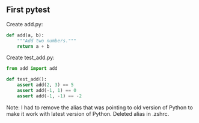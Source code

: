 ## First pytest

Create add.py:

```python
def add(a, b):
    """Add two numbers."""
    return a + b
```

Create test_add.py:

```python
from add import add

def test_add():
    assert add(2, 3) == 5
    assert add(-1, 1) == 0
    assert add(-1, -1) == -2
```

Note: I had to remove the alias that was pointing to old version of Python to make it work with latest version of Python. Deleted alias in .zshrc.

